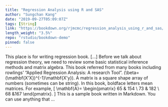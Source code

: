 ```yaml
---
title: "Regression Analysis using R and SAS"
author: "Sungchan Kang"
date: "2019-09-27T05:09:07Z"
tags: [String]
link: "https://bookdown.org/rjmcmc/regression_analysis_using_r_and_sas/"
length_weight: "3.5%"
repo: "rstudio/bookdown-demo"
pinned: false
---
```


This place is for writing regression book. [...] Before we talk about regression theory, we need to review some basic statistical inference methods and matrix algebra. This book referred from many books including rowlings’ “Applied Regression Analysis: A research Tool”. \(\beta=(\mathbf{X'X})^{-1}\mathbf{X'y}\). A matrix is a square shape array of numbers (sometimes can be string). In this book, boldface letters mean matrices. For example,
\[
\mathbf{A}=
\begin{pmatrix}
65 & 154 \\
73 & 182 \\
68 &167
\end{pmatrix}.
\] This is a sample book written in Markdown. You can use anything that ...
